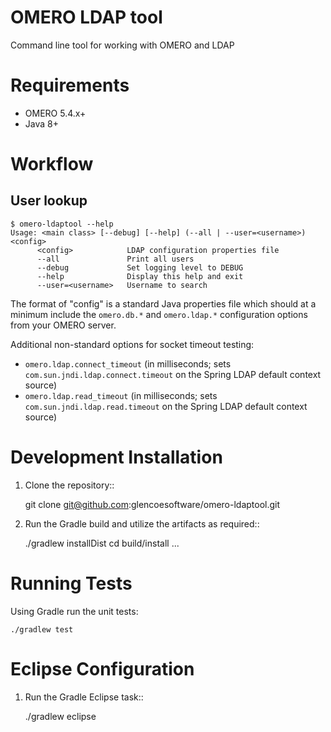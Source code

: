 OMERO LDAP tool
===============

Command line tool for working with OMERO and LDAP

Requirements
============

* OMERO 5.4.x+
* Java 8+

Workflow
========

User lookup
-----------

```
$ omero-ldaptool --help
Usage: <main class> [--debug] [--help] (--all | --user=<username>) <config>
      <config>            LDAP configuration properties file
      --all               Print all users
      --debug             Set logging level to DEBUG
      --help              Display this help and exit
      --user=<username>   Username to search
```

The format of "config" is a standard Java properties file which should at a
minimum include the `omero.db.*` and `omero.ldap.*` configuration
options from your OMERO server.

Additional non-standard options for socket timeout testing:

* `omero.ldap.connect_timeout` (in milliseconds; sets `com.sun.jndi.ldap.connect.timeout` on the Spring LDAP default context source)
* `omero.ldap.read_timeout` (in milliseconds; sets `com.sun.jndi.ldap.read.timeout` on the Spring LDAP default context source)

Development Installation
========================

1. Clone the repository::

    git clone git@github.com:glencoesoftware/omero-ldaptool.git

1. Run the Gradle build and utilize the artifacts as required::

    ./gradlew installDist
    cd build/install
    ...

Running Tests
=============

Using Gradle run the unit tests:

    ./gradlew test

Eclipse Configuration
=====================

1. Run the Gradle Eclipse task::

    ./gradlew eclipse

